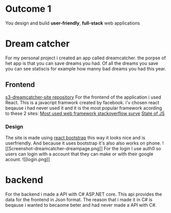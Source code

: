 # Outcome 1
 You design and build **user-friendly**, **full-stack** web applications
# Dream catcher
For my personal project i created an app called dreamcatcher. the porpse of het app is that you can save dreams you had. Of all the dreams you save you can see statiscis for example how manny bad dreams you had this year. 

## Frontend
[s3-dreamcatcher-site repository](https://github.com/TjerkZ/s3-dreamcatcher-site)
For the frontend of the application i used React. This is a javacript framwork created by facebook. i'v chosen react beqause i had never used it and it is the most popular framework acording to these 2 sites:
[Most used web framework stackoverflow surve](https://insights.stackoverflow.com/survey/2021#section-most-popular-technologies-web-frameworks)
[State of JS](https://2021.stateofjs.com/en-US/libraries/front-end-frameworks)
### Design
The site is made using [react bootstrap](https://react-bootstrap.github.io/) this way it looks nice and is userfriendly. And because it uses bootstrap it's also also works on phone.
![[Screenshot-dreamcatcher-dreampage.png]]
For the login I use auth0 so users can login with a account that they can make or with their google acount.
![[login.png]]

# backend
For the backend i made a API with C# ASP.NET core. This api provides the data for the frontend in Json format. The reason that i made it in C# is beqause i wanted to becaome beter and had never made a API with C#.



